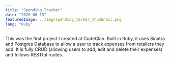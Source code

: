 ```yaml
---
title: "Spending Tracker"
date: "2020-06-15"
featuredImage: ../img/spending_tacker_thumbnail.png
lang: "Ruby"
---
```


This was the first project I created at CodeClan. Built in Ruby, it uses Sinatra and Postgres Database to allow a user to track expenses from retailers they add. It is fully CRUD (allowing users to add, edit and delete their expenses) and follows RESTful routes.
